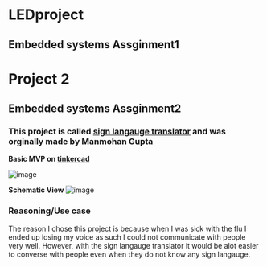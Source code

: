 # LEDproject
## Embedded systems Assginment1

# Project 2 
## Embedded systems Assginment2

### This project is called [sign langauge translator](https://www.hackster.io/173799/a-glove-that-translate-sign-language-into-text-and-speech-c91b13) and was orginally made by Manmohan Gupta

**Basic MVP on [tinkercad](https://www.tinkercad.com/things/2SDPuDfpAgX-surprising-lappi-allis/editel?tenant=circuits)**

![image](https://user-images.githubusercontent.com/83677402/175018038-dab28066-3637-4b08-ace2-797c8f21bacd.png)

**Schematic View**
![image](https://user-images.githubusercontent.com/83677402/175018183-622ca585-10a4-47f9-a918-bcba064768ff.png)

### Reasoning/Use case 
The reason I chose this project is because when I was sick with the flu I ended up losing my voice
as such I could not communicate with people very well. However, with the sign langauge translator 
it would be alot easier to converse with people even when they do not know any sign langauge.
